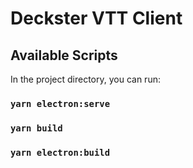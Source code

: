 # Deckster VTT Client

## Available Scripts

In the project directory, you can run:

### `yarn electron:serve`

### `yarn build`

### `yarn electron:build`